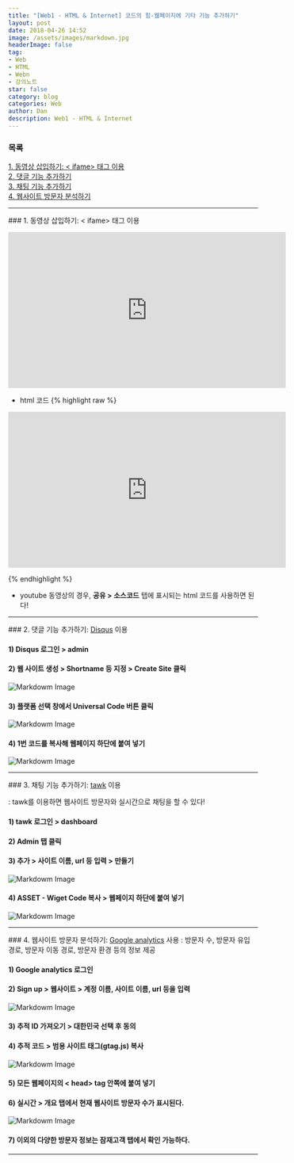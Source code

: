 ```yaml
---
title: "[Web1 - HTML & Internet] 코드의 힘-웹페이지에 기타 기능 추가하기"
layout: post
date: 2018-04-26 14:52
image: /assets/images/markdown.jpg
headerImage: false
tag:
- Web
- HTML
- Webn
- 강의노트
star: false
category: blog
categories: Web
author: Dan
description: Web1 - HTML & Internet
---
```


### 목록
<a href="#one">1. 동영상 삽입하기: < ifame> 태그 이용</a><br>
<a href="#two">2. 댓글 기능 추가하기</a><br>
<a href="#three">3. 채팅 기능 추가하기</a><br>
<a href="#four">4. 웹사이트 방문자 분석하기</a>

---
<div id="one"></div>
### 1. 동영상 삽입하기: < ifame> 태그 이용

<p>
  <iframe width="560" height="315" src="https://www.youtube.com/embed/jSJM9iOiQ1g" frameborder="0" allowfullscreen></iframe>
</p>

* html 코드
{% highlight raw %}
<p>
  <iframe width="560" height="315" src="https://www.youtube.com/embed/jSJM9iOiQ1g" frameborder="0" allowfullscreen></iframe>
</p>
{% endhighlight %}

* youtube 동영상의 경우, **공유 > 소스코드** 탭에 표시되는 html 코드를 사용하면 된다!

---
<div id="two"></div>
### 2. 댓글 기능 추가하기: <a href="https://disqus.com/" target="blank" title="html5 specification"><u>Disqus</u></a> 이용

#### 1) Disqus 로그인 > admin
#### 2) 웹 사이트 생성 > Shortname 등 지정 > Create Site 클릭
![Markdowm Image][1]

#### 3) 플랫폼 선택 창에서 Universal Code 버튼 클릭
![Markdowm Image][2]

#### 4) 1번 코드를 복사해 웹페이지 하단에 붙여 넣기
![Markdowm Image][3]

---
<div id="three"></div>
### 3. 채팅 기능 추가하기: <a href="https://www.tawk.to/" target="blank" title="html5 specification"><u>tawk</u></a> 이용

: tawk를 이용하면 웹사이트 방문자와 실시간으로 채팅을 할 수 있다!

#### 1) tawk 로그인 > dashboard
#### 2) Admin 탭 클릭
#### 3) 추가 > 사이트 이름, url 등 입력 > 만들기
![Markdowm Image][4]

#### 4) ASSET - Wiget Code 복사 > 웹페이지 하단에 붙여 넣기
![Markdowm Image][5]

---
<div id="four"></div>
### 4. 웹사이트 방문자 분석하기: <a href="https://analytics.google.com" target="blank" title="html5 specification"><u>Google analytics</u></a> 사용
: 방문자 수, 방문자 유입 경로, 방문자 이동 경로, 방문자 환경 등의 정보 제공<br>

#### 1) Google analytics 로그인
#### 2) Sign up > 웹사이트 > 계정 이름, 사이트 이름, url 등을 입력
![Markdowm Image][6]

#### 3) 추적 ID 가져오기 > 대한민국 선택 후 동의
#### 4) 추적 코드 > 범용 사이트 태그(gtag.js) 복사
![Markdowm Image][7]

#### 5) 모든 웹페이지의 < head> tag 안쪽에 붙여 넣기
#### 6) 실시간 > 개요 탭에서 현재 웹사이트 방문자 수가 표시된다.
![Markdowm Image][8]

#### 7) 이외의 다양한 방문자 정보는 잠재고객 탭에서 확인 가능하다.



---
[1]: /assets/images/스크린샷3.jpg
[2]: /assets/images/스크린샷2.jpg
[3]: /assets/images/스크린샷4.jpg
[4]: /assets/images/스크린샷5.jpg
[5]: /assets/images/스크린샷6.jpg
[6]: /assets/images/스크린샷7.jpg
[7]: /assets/images/스크린샷8.jpg
[8]: /assets/images/스크린샷9.jpg
